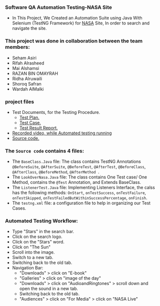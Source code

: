 ### Software QA Automation Testing-NASA Site

* In This Project, We Created an Automation Suite using Java With Selenium (TestNG Framework) for <a href='https://www.nasa.gov/'>NASA</a> Site, In order to search and navigate the site.

### This project was done in collaboration between the team members:
* Seham Asiri
* Rifah Alrasheed
* Mai Alshamsi
* RAZAN BIN OMAYRAH
* Ridha Alruwaili
* Shoroq Safran
* Wardah AlMalki

### project files
* Test Documents, for the Testing Procedure.
    * <a href="https://docs.google.com/document/d/1NBQsFalrNiCoIwep6ZyGMYG7ioshMAd3/edit?usp=sharing&ouid=113234837739401438291&rtpof=true&sd=true">Test Plan.</a>
    * <a href="https://docs.google.com/spreadsheets/d/1Ws7x9Vo8BKUdJh7vOqPoKeRdB8z59cx5/edit?usp=sharing&ouid=113234837739401438291&rtpof=true&sd=true">Test Case.</a>
    * <a href="https://docs.google.com/document/d/1Zsew_zJoeMWhTIScAuDaVyobE7phhtEh/edit?usp=sharing&ouid=113234837739401438291&rtpof=true&sd=true">Test Result Report.</a>
* <a href="https://youtu.be/D-3gLGrk3Sg">Recorded video, while Automated testing running</a>
* <a href="src/lookOverNasa/">Source code.</a>

### The `Source code` contains 4 files:
* The `BaseClass.Java` file: The class contains TestNG Annotations `@BeforeSuite`, `@AfterSuite`, `@BeforeTest`, `@AfterTest`, `@BeforeClass`, `@AfterClass`, `@BeforeMethod`, `@AfterMethod `.
* The `LookOverNasa.Java` file: The class contains One Test case/ One Method, contains the `@Test` Annotation,  and Extends BaseClass.
* The `ListenerTest.Java` file: Implementing Listeners Interface, the calss has the following methods: `OnStart`, `onTestSuccess`, `onTestFailure`, `onTestSkipped`, `onTestFailedButWithinSuccessPercentage`, `onFinish`.
* The `testng.xml` file: a configuration file to help in organizing our Test Cases.

### Automated Testing Workflow:
- Type "Stars" in the search bar.
- Click on the search logo.
- Click on the "Stars" word.
- Click on "The Sun"
- Scroll into the image.
- Switch to a new tab.
- Switching back to the old tab.
- Navigation Bar: 
    - "Downloads" > click on "E-book"
    - "Galleries" > click on "image of the day"
    - "Downloads" > click on "AudioandRingtones" > scroll down and open the sound in a new tab. 
    - Switching back to the old tab.
    - "Audiences" > click on "For Media" > click on "NASA Live"
